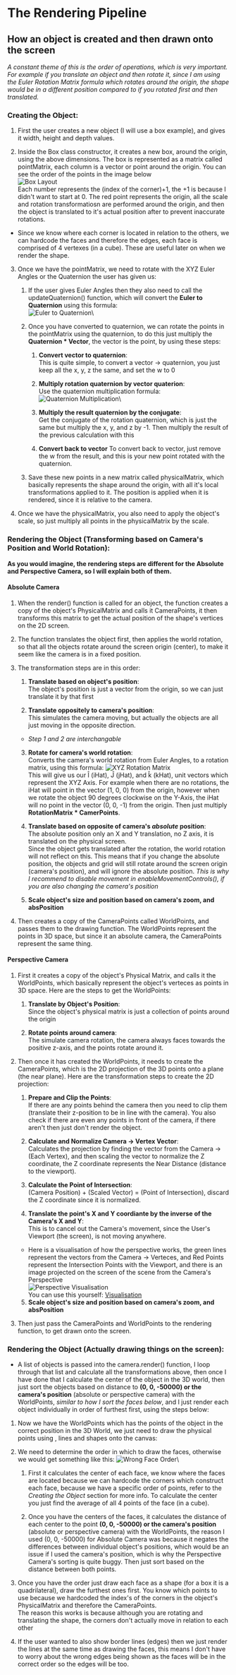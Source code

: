 # The Rendering Pipeline
## How an object is created and then drawn onto the screen
*A constant theme of this is the order of operations, which is very important. For example if you translate an object and then rotate it, since I am using the Euler Rotation Matrix formula which rotates around the origin, the shape would be in a different position compared to if you rotated first and then translated.*

### Creating the Object:
1. First the user creates a new object (I will use a box example), and gives it width, height and depth values.

2. Inside the Box class constructor, it creates a new box, around the origin, using the above dimensions. The box is represented as a matrix called pointMatrix, each column is a vector or point around the origin. You can see the order of the points in the image below\
![Box Layout](https://github.com/AryaaSk/3D-Engine/blob/master/Docs/ResearchImages/BoxLayout.png?raw=true)\
Each number represents the (index of the corner)+1, the +1 is because I didn't want to start at 0. The red point represents the origin, all the scale and rotation transformatiosn are performed around the origin, and then the object is translated to it's actual position after to prevent inaccurate rotations.

* Since we know where each corner is located in relation to the others, we can hardcode the faces and therefore the edges, each face is comprised of 4 vertexes (in a cube). These are useful later on when we render the shape.

3. Once we have the pointMatrix, we need to rotate with the XYZ Euler Angles or the Quaternion the user has given us:
    1. If the user gives Euler Angles then they also need to call the updateQuaternion() function, which will convert the **Euler to Quaternion** using this formula:\
    ![Euler to Quaternion](https://github.com/AryaaSk/3D-Engine/blob/master/Docs/ResearchImages/EulerToQuaternion.png?raw=true)\

    2. Once you have converted to quaternion, we can rotate the points in the pointMatrix using the quaternion, to do this just multiply the **Quaternion * Vector**, the vector is the point, by using these steps:

        1. **Convert vector to quaternion**:\
        This is quite simple, to convert a vector -> quaternion, you just keep all the x, y, z the same, and set the w to 0

        2. **Multiply rotation quaternion by vector quaterion**:\
        Use the quaternion multiplication formula:\
        ![Quaternion Multiplication](https://github.com/AryaaSk/3D-Engine/blob/master/Docs/ResearchImages/QuaternionMultiplication.png?raw=true)\

        3. **Multiply the result quaternion by the conjugate**:\
        Get the conjugate of the rotation quaternion, which is just the same but multiply the x, y, and z by -1. Then multiply the result of the previous calculation with this

        4. **Convert back to vector**
        To convert back to vector, just remove the w from the result, and this is your new point rotated with the quaternion.

    3. Save these new points in a new matrix called physicalMatrix, which basically represents the shape around the origin, with all it's local transformations applied to it. The position is applied when it is rendered, since it is relative to the camera.

4. Once we have the physicalMatrix, you also need to apply the object's scale, so just multiply all points in the physicalMatrix by the scale.

### Rendering the Object (Transforming based on Camera's Position and World Rotation):
**As you would imagine, the rendering steps are different for the Absolute and Perspective Camera, so I will explain both of them.**

#### Absolute Camera
1. When the render() function is called for an object, the function creates a copy of the object's PhysicalMatrix and calls it CameraPoints, it then transforms this matrix to get the actual position of the shape's vertices on the 2D screen.

2. The function translates the object first, then applies the world rotation, so that all the objects rotate around the screen origin (center), to make it seem like the camera is in a fixed position.

3. The transformation steps are in this order:

    1. **Translate based on object's position**:\
    The object's position is just a vector from the origin, so we can just translate it by that first

    2. **Translate oppositely to camera's position**:\
    This simulates the camera moving, but actually the objects are all just moving in the opposite direction.

    - *Step 1 and 2 are interchangable*

    3. **Rotate for camera's world rotation**:\
    Converts the camera's world rotation from Euler Angles, to a rotation matrix, using this formula:
    ![XYZ Rotation Matrix](https://github.com/AryaaSk/3D-Engine/blob/master/Docs/ResearchImages/xyzrotationmatrix.jpeg?raw=true)\
    This will give us our Î (iHat), Ĵ (jHat), and k̂ (kHat), unit vectors which represent the XYZ Axis. For example when there are no rotations, the iHat will point in the vector (1,  0, 0) from the origin, however when we rotate the object 90 degrees clockwise on the Y-Axis, the iHat will no point in the vector (0, 0, -1) from the origin. Then just multiply **RotationMatrix * CamerPoints**.


    4. **Translate based on opposite of camera's *absolute* position**:\
    The absolute position only an X and Y translation, no Z axis, it is translated on the physical screen.\
    Since the object gets translated after the rotation, the world rotation will not reflect on this. This means that if you change the absolute position, the objects and grid will still rotate around the screen origin (camera's position), and will ignore the absolute position.
    *This is why I recommend to disable movement in enableMovementControls(), if you are also changing the camera's position*

    5. **Scale object's size and position based on camera's zoom, and absPosition**

4. Then creates a copy of the CameraPoints called WorldPoints, and passes them to the drawing function. The WorldPoints represent the points in 3D space, but since it an absolute camera, the CameraPoints represent the same thing.

#### Perspective Camera
1. First it creates a copy of the object's Physical Matrix, and calls it the WorldPoints, which basically represent the object's verteces as points in 3D space. Here are the steps to get the WorldPoints:
    1. **Translate by Object's Position**:\
    Since the object's physical matrix is just a collection of points around the origin

    2. **Rotate points around camera**:\
    The simulate camera rotation, the camera always faces towards the positive z-axis, and the points rotate around it.

2. Then once it has created the WorldPoints, it needs to create the CameraPoints, which is the 2D projection of the 3D points onto a plane (the near plane). Here are the transformation steps to create the 2D projection:
    1. **Prepare and Clip the Points**:\
    If there are any points behind the camera then you need to clip them (translate their z-position to be in line with the camera). You also check if there are even any points in front of the camera, if there aren't then just don't render the object.

    2. **Calculate and Normalize Camera -> Vertex Vector**:\
    Calculates the projection by finding the vector from the Camera -> (Each Vertex), and then scaling the vector to normalize the Z coordinate, the Z coordinate represents the Near Distance (distance to the viewport).

    3. **Calculate the Point of Intersection**:\
    (Camera Position) + (Scaled Vector) = (Point of Intersection), discard the Z coordinate since it is normalized.

    4. **Translate the point's X and Y coordiante by the inverse of the Camera's X and Y**:\
    This is to cancel out the Camera's movement, since the User's Viewport (the screen), is not moving anywhere.

    - Here is a visualisation of how the perspective works, the green lines represent the vectors from the Camera -> Verteces, and Red Points represent the Intersection Points with the Viewport, and there is an image projected on the screen of the scene from the Camera's Perspective\
    ![Perspective Visualisation](https://github.com/AryaaSk/3D-Engine/blob/master/Previews/PerspectiveVisualisation.png?raw=true)\
    You can use this yourself: [Visualisation](https://aryaask.github.io/3D-Engine/Examples/PerspectiveVisualisation/)    

    5. **Scale object's size and position based on camera's zoom, and absPosition**

3. Then just pass the CameraPoints and WorldPoints to the rendering function, to get drawn onto the screen.


### Rendering the Object (Actually drawing things on the screen):

- A list of objects is passed into the camera.render() function, I loop through that list and calculate all the transformations above, then once I have done that I calculate the center of the object in the 3D world, then just sort the objects based on distance to **(0, 0, -50000) or the camera's position** (absolute or perspective camera) with the WorldPoints, *similar to how I sort the faces below*, and I just render each object individually in order of furthest first, using the steps below:

1. Now we have the WorldPoints which has the points of the object in the correct position in the 3D World, we just need to draw the physical points using , lines and shapes onto the canvas:

2. We need to determine the order in which to draw the faces, otherwise we would get something like this:
    ![Wrong Face Order](https://github.com/AryaaSk/3D-Engine/blob/master/Docs/ResearchImages/WrongFaceOrder.png?raw=true)\

    1. First it calculates the center of each face, we know where the faces are located because we can hardcode the corners which construct each face, because we have a specific order of points, refer to the *Creating the Object* section for more info. To calculate the center you just find the average of all 4 points of the face (in a cube).

    2. Once you have the centers of the faces, it calculates the distance of each center to the point  **(0, 0, -50000) or the camera's position** (absolute or perspective camera) with the WorldPoints, the reason I used (0, 0, -50000) for Absolute Camera was because it negates the differences between individual object's positions, which would be an issue if I used the camera's position, which is why the Perspective Camera's sorting is quite buggy. Then just sort based on the distance between both points.

3. Once you have the order just draw each face as a shape (for a box it is a quadrilateral), draw the furthest ones first. You know which points to use because we hardcoded the index's of the corners in the object's PhysicalMatrix and therefore the CameraPoints.\
The reason this works is because although you are rotating and translating the shape, the corners don't actually move in relation to each other

4. If the user wanted to also show border lines (edges) then we just render the lines at the same time as drawing the faces, this means I don't have to worry about the wrong edges being shown as the faces will be in the correct order so the edges will be too.